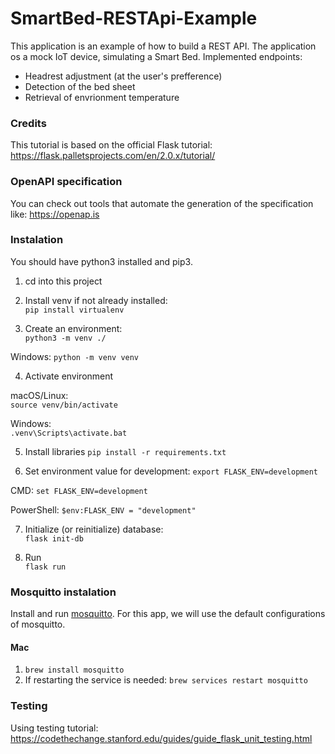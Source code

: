 # SmartBed-RESTApi-Example

This application is an example of how to build a REST API. The application os a mock
IoT device, simulating a Smart Bed.
Implemented endpoints:

* Headrest adjustment (at the user's prefference)
* Detection of the bed sheet
* Retrieval of envrionment temperature

### Credits
This tutorial is based on the official Flask tutorial: https://flask.palletsprojects.com/en/2.0.x/tutorial/

### OpenAPI specification

You can check out tools that automate the generation of the specification like:
https://openap.is

### Instalation

You should have python3 installed and pip3. 

1. cd into this project  

2. Install venv if not already installed:  
`pip install virtualenv`
  
3. Create an environment:  
`python3 -m venv ./`
  
Windows: `python -m venv venv`  

4. Activate environment  

macOS/Linux:  
`source venv/bin/activate`  

Windows:  
`.venv\Scripts\activate.bat`

5. Install libraries
`pip install -r requirements.txt`

6. Set environment value for development:
`export FLASK_ENV=development`

CMD:
`set FLASK_ENV=development`

PowerShell:
`$env:FLASK_ENV = "development"`

7. Initialize (or reinitialize) database:  
`flask init-db`

8. Run  
`flask run`

### Mosquitto instalation

Install and run [mosquitto](https://mosquitto.org/download/).
For this app, we will use the default configurations of mosquitto.

#### Mac

1. `brew install mosquitto`
2. If restarting the service is needed: `brew services restart mosquitto`

### Testing

Using testing tutorial: https://codethechange.stanford.edu/guides/guide_flask_unit_testing.html